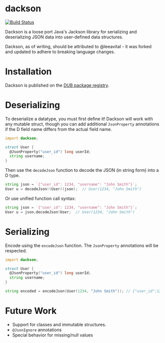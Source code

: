 # dackson

[![Build Status](https://travis-ci.org/leeavital/dackson.svg?branch=master)](https://travis-ci.org/leeavital/dackson)

Dackson is a loose port Java's Jackson library for serializing and deserializing JSON data into user-defined data structures.

Dackson, as of writing, should be attributed to @leeavital - it was forked and updated to adhere to breaking language changes.

# Installation

Dackson is published on the [DUB package registry](http://code.dlang.org/packages/dackson).

# Deserializing

To deserialize a datatype, you must first define it! Dackson will work with any
mutable struct, though you can add additional `JsonProperty` annotations if the
D field name differs from the actual field name.

```D
import dackson;

struct User {
  @JsonProperty("user_id") long userId;
  string username;
}
```

Then use the `decodeJson` function to decode the JSON (in string form) into a D type.

```D
string json = `{"user_id": 1234, "username": "John Smith"}`;
User u = decodeJson!(User)(json);  // User(1234, "John Smith")
```

Or use unified function call syntax: 

```D
string json = `{"user_id": 1234, "username": "John Smith"}`;
User u = json.decodeJson!User;  // User(1234, "John Smith")
```

# Serializing

Encode using the `encodeJson` function. The `JsonProperty` annotations will be respected.

```D
import dackson;

struct User {
  @JsonProperty("user_id") long userId;
  string username;
}

string encoded = encodeJson(User(1234, "John Smith")); // {"user_id":1234,"username":"John Smith"}
```

# Future Work

- Support for classes and immutable structures.
- `@JsonIgnore` annotations
- Special behavior for missing/null values
